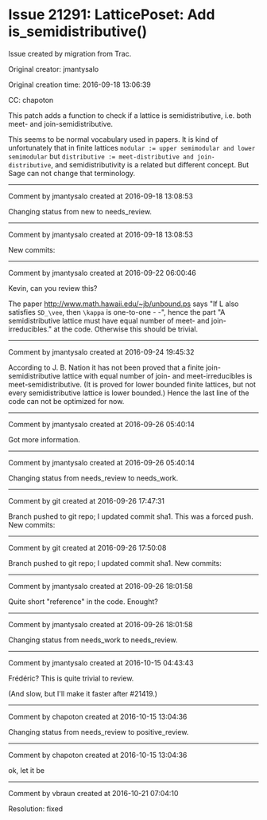 # Issue 21291: LatticePoset: Add is_semidistributive()

Issue created by migration from Trac.

Original creator: jmantysalo

Original creation time: 2016-09-18 13:06:39

CC:  chapoton

This patch adds a function to check if a lattice is semidistributive, i.e. both meet- and join-semidistributive.

This seems to be normal vocabulary used in papers. It is kind of unfortunately that in finite lattices `modular := upper semimodular and lower semimodular` but `distributive := meet-distributive and join-distributive`, and semidistributivity is a related but different concept. But Sage can not change that terminology.


---

Comment by jmantysalo created at 2016-09-18 13:08:53

Changing status from new to needs_review.


---

Comment by jmantysalo created at 2016-09-18 13:08:53

New commits:


---

Comment by jmantysalo created at 2016-09-22 06:00:46

Kevin, can you review this?

The paper http://www.math.hawaii.edu/~jb/unbound.ps says "If L also satisfies `SD_\vee`, then `\kappa` is one-to-one - -", hence the part "A semidistributive lattice must have equal number of meet- and join-irreducibles." at the code. Otherwise this should be trivial.


---

Comment by jmantysalo created at 2016-09-24 19:45:32

According to J. B. Nation it has not been proved that a finite join-semidistributive lattice with equal number of join- and meet-irreducibles is meet-semidistributive. (It is proved for lower bounded finite lattices, but not every semidistributive lattice is lower bounded.) Hence the last line of the code can not be optimized for now.


---

Comment by jmantysalo created at 2016-09-26 05:40:14

Got more information.


---

Comment by jmantysalo created at 2016-09-26 05:40:14

Changing status from needs_review to needs_work.


---

Comment by git created at 2016-09-26 17:47:31

Branch pushed to git repo; I updated commit sha1. This was a forced push. New commits:


---

Comment by git created at 2016-09-26 17:50:08

Branch pushed to git repo; I updated commit sha1. New commits:


---

Comment by jmantysalo created at 2016-09-26 18:01:58

Quite short "reference" in the code. Enought?


---

Comment by jmantysalo created at 2016-09-26 18:01:58

Changing status from needs_work to needs_review.


---

Comment by jmantysalo created at 2016-10-15 04:43:43

Frédéric? This is quite trivial to review.

(And slow, but I'll make it faster after #21419.)


---

Comment by chapoton created at 2016-10-15 13:04:36

Changing status from needs_review to positive_review.


---

Comment by chapoton created at 2016-10-15 13:04:36

ok, let it be


---

Comment by vbraun created at 2016-10-21 07:04:10

Resolution: fixed
